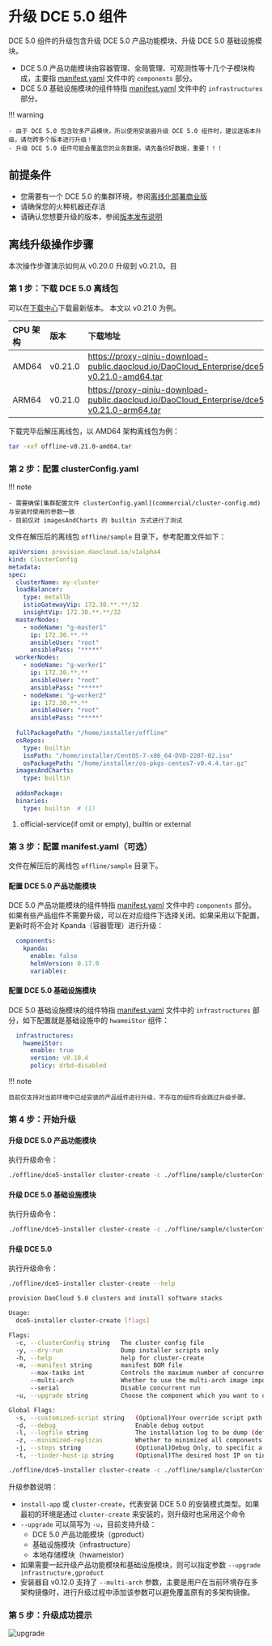 # 升级 DCE 5.0 组件

DCE 5.0 组件的升级包含升级 DCE 5.0 产品功能模块、升级 DCE 5.0 基础设施模块。

- DCE 5.0 产品功能模块由容器管理、全局管理、可观测性等十几个子模块构成，主要指
  [manifest.yaml](commercial/manifest.md) 文件中的 `components` 部分。
- DCE 5.0 基础设施模块的组件特指 [manifest.yaml](commercial/manifest.md) 文件中的 `infrastructures` 部分。

!!! warning

    - 由于 DCE 5.0 包含较多产品模块，所以使用安装器升级 DCE 5.0 组件时，建议逐版本升级，请勿跨多个版本进行升级！
    - 升级 DCE 5.0 组件可能会覆盖您的业务数据，请先备份好数据，重要！！！

## 前提条件

- 您需要有一个 DCE 5.0 的集群环境，参阅[离线化部署商业版](commercial/start-install.md)
- 请确保您的火种机器还存活
- 请确认您想要升级的版本，参阅[版本发布说明](release-notes.md)

## 离线升级操作步骤

本次操作步骤演示如何从 v0.20.0 升级到 v0.21.0。目

### 第 1 步：下载 DCE 5.0 离线包

可以在[下载中心](../download/index.md)下载最新版本。
本文以 v0.21.0 为例。

| CPU 架构 | 版本   | 下载地址 |
| :------- | :---- | :----- |
| AMD64    | v0.21.0 | https://proxy-qiniu-download-public.daocloud.io/DaoCloud_Enterprise/dce5/offline-v0.21.0-amd64.tar |
| ARM64    | v0.21.0 | https://proxy-qiniu-download-public.daocloud.io/DaoCloud_Enterprise/dce5/offline-v0.21.0-arm64.tar |

下载完毕后解压离线包，以 AMD64 架构离线包为例：

```bash
tar -xvf offline-v0.21.0-amd64.tar
```

### 第 2 步：配置 clusterConfig.yaml

!!! note

    - 需要确保[集群配置文件 clusterConfig.yaml](commercial/cluster-config.md) 与安装时使用的参数一致
    - 目前仅对 imagesAndCharts 的 builtin 方式进行了测试

文件在解压后的离线包 `offline/sample` 目录下，参考配置文件如下：

```yaml title="clusterConfig.yaml"
apiVersion: provision.daocloud.io/v1alpha4
kind: ClusterConfig
metadata:
spec:
  clusterName: my-cluster
  loadBalancer:
    type: metallb 
    istioGatewayVip: 172.30.**.**/32 
    insightVip: 172.30.**.**/32      
  masterNodes:
    - nodeName: "g-master1" 
      ip: 172.30.**.**
      ansibleUser: "root"
      ansiblePass: "*****"
  workerNodes:
    - nodeName: "g-worker1"
      ip: 172.30.**.**
      ansibleUser: "root"
      ansiblePass: "*****"
    - nodeName: "g-worker2"
      ip: 172.30.**.**
      ansibleUser: "root"
      ansiblePass: "*****"
 
  fullPackagePath: "/home/installer/offline"
  osRepos:
    type: builtin
    isoPath: "/home/installer/CentOS-7-x86_64-DVD-2207-02.iso"
    osPackagePath: "/home/installer/os-pkgs-centos7-v0.4.4.tar.gz"
  imagesAndCharts:
    type: builtin
 
  addonPackage:
  binaries:
    type: builtin  # (1)
```

1. official-service(if omit or empty), builtin or external

### 第 3 步：配置 manifest.yaml（可选）

文件在解压后的离线包 `offline/sample` 目录下。

#### 配置 DCE 5.0 产品功能模块

DCE 5.0 产品功能模块的组件特指 [manifest.yaml](commercial/manifest.md) 文件中的 `components` 部分。
如果有些产品组件不需要升级，可以在对应组件下选择关闭。如果采用以下配置，更新时将不会对 Kpanda（容器管理）进行升级：

```yaml title="manifest.yaml"
  components:
    kpanda:
      enable: false
      helmVersion: 0.17.0
      variables:
```

#### 配置 DCE 5.0 基础设施模块

DCE 5.0 基础设施模块的组件特指 [manifest.yaml](commercial/manifest.md) 文件中的 `infrastructures` 部分，如下配置就是基础设施中的 `hwameiStor` 组件：

```yaml title="manifest.yaml"
  infrastructures:
    hwameiStor:
      enable: true
      version: v0.10.4
      policy: drbd-disabled
```

!!! note

    目前仅支持对当前环境中已经安装的产品组件进行升级，不存在的组件将会跳过升级步骤。

### 第 4 步：开始升级

#### 升级 DCE 5.0 产品功能模块

执行升级命令：

```bash
./offline/dce5-installer cluster-create -c ./offline/sample/clusterConfig.yaml -m ./offline/sample/manifest.yaml --upgrade gproduct
```

#### 升级 DCE 5.0 基础设施模块

执行升级命令：

```bash
./offline/dce5-installer cluster-create -c ./offline/sample/clusterConfig.yaml -m ./offline/sample/manifest.yaml --upgrade infrastructure
```

#### 升级 DCE 5.0

执行升级命令：

```bash
./offline/dce5-installer cluster-create --help

provision DaoCloud 5.0 clusters and install software stacks

Usage:
  dce5-installer cluster-create [flags]

Flags:
  -c, --clusterConfig string   The cluster config file
  -y, --dry-run                Dump installer scripts only
  -h, --help                   help for cluster-create
  -m, --manifest string        manifest BOM file
      --max-tasks int          Controls the maximum number of concurrent tasks. Must be positive number. (default 4)
      --multi-arch             Whether to use the multi-arch image import mode.
      --serial                 Disable concurrent run
  -u, --upgrade string         Choose the component which you want to upgrade, for example  tinder,cluster,infrastructure,hwameistor,middleware,gproduct,addon .

Global Flags:
  -s, --customized-script string   (Optional)Your override script path
  -d, --debug                      Enable debug output
  -l, --logfile string             The installation log to be dump (default "/var/log/dce5.log")
  -z, --minimized-replicas         Whether to minimized all components replicas as small as possible.
  -j, --steps string               (Optional)Debug Only, to specific a range of steps to be executed(format, 2+;  1,2,4; 3 ) (default "1+")
  -t, --tinder-host-ip string      (Optional)The desired host IP on tinder node if it is not on default route.

./offline/dce5-installer cluster-create -c ./offline/sample/clusterConfig.yaml -m ./offline/sample/manifest.yaml --upgrade infrastructure,gproduct
```

升级参数说明：

- `install-app` 或 `cluster-create`，代表安装 DCE 5.0 的安装模式类型。如果最初的环境是通过 `cluster-create` 来安装的，则升级时也采用这个命令
- `--upgrade` 可以简写为 `-u`，目前支持升级：
    - DCE 5.0 产品功能模块（gproduct）
    - 基础设施模块（infrastructure）
    - 本地存储模块（hwameistor）
- 如果需要一起升级产品功能模块和基础设施模块，则可以指定参数 `--upgrade infrastructure,gproduct`
- 安装器自 v0.12.0 支持了 `--multi-arch` 参数，主要是用户在当前环境存在多架构镜像时，进行升级过程中添加该参数可以避免覆盖原有的多架构镜像。

### 第 5 步：升级成功提示

![upgrade](https://docs.daocloud.io/daocloud-docs-images/docs/install/images/upgrade.png)
